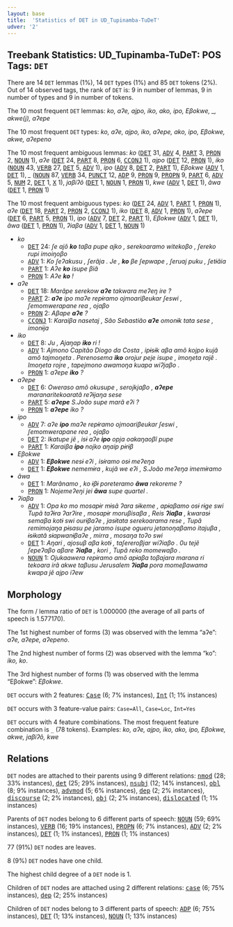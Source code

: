```yaml
---
layout: base
title:  'Statistics of DET in UD_Tupinamba-TuDeT'
udver: '2'
---
```


## Treebank Statistics: UD_Tupinamba-TuDeT: POS Tags: `DET`

There are 14 `DET` lemmas (1%), 14 `DET` types (1%) and 85 `DET` tokens (2%).
Out of 14 observed tags, the rank of `DET` is: 9 in number of lemmas, 9 in number of types and 9 in number of tokens.

The 10 most frequent `DET` lemmas: <em>ko, aʔe, ajpo, iko, ako, ipo, Eβokwe, _, akwe(j), aʔepe</em>

The 10 most frequent `DET` types:  <em>ko, aʔe, ajpo, iko, aʔepe, ako, ipo, Eβokwe, akwe, aʔepeno</em>

The 10 most frequent ambiguous lemmas: <em>ko</em> (<tt><a href="tpn_tudet-pos-DET.html">DET</a></tt> 31, <tt><a href="tpn_tudet-pos-ADV.html">ADV</a></tt> 4, <tt><a href="tpn_tudet-pos-PART.html">PART</a></tt> 3, <tt><a href="tpn_tudet-pos-PRON.html">PRON</a></tt> 2, <tt><a href="tpn_tudet-pos-NOUN.html">NOUN</a></tt> 1), <em>aʔe</em> (<tt><a href="tpn_tudet-pos-DET.html">DET</a></tt> 24, <tt><a href="tpn_tudet-pos-PART.html">PART</a></tt> 8, <tt><a href="tpn_tudet-pos-PRON.html">PRON</a></tt> 6, <tt><a href="tpn_tudet-pos-CCONJ.html">CCONJ</a></tt> 1), <em>ajpo</em> (<tt><a href="tpn_tudet-pos-DET.html">DET</a></tt> 12, <tt><a href="tpn_tudet-pos-PRON.html">PRON</a></tt> 1), <em>iko</em> (<tt><a href="tpn_tudet-pos-NOUN.html">NOUN</a></tt> 43, <tt><a href="tpn_tudet-pos-VERB.html">VERB</a></tt> 27, <tt><a href="tpn_tudet-pos-DET.html">DET</a></tt> 5, <tt><a href="tpn_tudet-pos-ADV.html">ADV</a></tt> 1), <em>ipo</em> (<tt><a href="tpn_tudet-pos-ADV.html">ADV</a></tt> 8, <tt><a href="tpn_tudet-pos-DET.html">DET</a></tt> 2, <tt><a href="tpn_tudet-pos-PART.html">PART</a></tt> 1), <em>Eβokwe</em> (<tt><a href="tpn_tudet-pos-ADV.html">ADV</a></tt> 1, <tt><a href="tpn_tudet-pos-DET.html">DET</a></tt> 1), <em>_</em> (<tt><a href="tpn_tudet-pos-NOUN.html">NOUN</a></tt> 87, <tt><a href="tpn_tudet-pos-VERB.html">VERB</a></tt> 34, <tt><a href="tpn_tudet-pos-PUNCT.html">PUNCT</a></tt> 12, <tt><a href="tpn_tudet-pos-ADP.html">ADP</a></tt> 9, <tt><a href="tpn_tudet-pos-PRON.html">PRON</a></tt> 9, <tt><a href="tpn_tudet-pos-PROPN.html">PROPN</a></tt> 9, <tt><a href="tpn_tudet-pos-PART.html">PART</a></tt> 6, <tt><a href="tpn_tudet-pos-ADV.html">ADV</a></tt> 5, <tt><a href="tpn_tudet-pos-NUM.html">NUM</a></tt> 2, <tt><a href="tpn_tudet-pos-DET.html">DET</a></tt> 1, <tt><a href="tpn_tudet-pos-X.html">X</a></tt> 1), <em>jaβiʔõ</em> (<tt><a href="tpn_tudet-pos-DET.html">DET</a></tt> 1, <tt><a href="tpn_tudet-pos-NOUN.html">NOUN</a></tt> 1, <tt><a href="tpn_tudet-pos-PRON.html">PRON</a></tt> 1), <em>kwe</em> (<tt><a href="tpn_tudet-pos-ADV.html">ADV</a></tt> 1, <tt><a href="tpn_tudet-pos-DET.html">DET</a></tt> 1), <em>ãwa</em> (<tt><a href="tpn_tudet-pos-DET.html">DET</a></tt> 1, <tt><a href="tpn_tudet-pos-PRON.html">PRON</a></tt> 1)

The 10 most frequent ambiguous types:  <em>ko</em> (<tt><a href="tpn_tudet-pos-DET.html">DET</a></tt> 24, <tt><a href="tpn_tudet-pos-ADV.html">ADV</a></tt> 1, <tt><a href="tpn_tudet-pos-PART.html">PART</a></tt> 1, <tt><a href="tpn_tudet-pos-PRON.html">PRON</a></tt> 1), <em>aʔe</em> (<tt><a href="tpn_tudet-pos-DET.html">DET</a></tt> 18, <tt><a href="tpn_tudet-pos-PART.html">PART</a></tt> 2, <tt><a href="tpn_tudet-pos-PRON.html">PRON</a></tt> 2, <tt><a href="tpn_tudet-pos-CCONJ.html">CCONJ</a></tt> 1), <em>iko</em> (<tt><a href="tpn_tudet-pos-DET.html">DET</a></tt> 8, <tt><a href="tpn_tudet-pos-ADV.html">ADV</a></tt> 1, <tt><a href="tpn_tudet-pos-PRON.html">PRON</a></tt> 1), <em>aʔepe</em> (<tt><a href="tpn_tudet-pos-DET.html">DET</a></tt> 6, <tt><a href="tpn_tudet-pos-PART.html">PART</a></tt> 5, <tt><a href="tpn_tudet-pos-PRON.html">PRON</a></tt> 1), <em>ipo</em> (<tt><a href="tpn_tudet-pos-ADV.html">ADV</a></tt> 7, <tt><a href="tpn_tudet-pos-DET.html">DET</a></tt> 2, <tt><a href="tpn_tudet-pos-PART.html">PART</a></tt> 1), <em>Eβokwe</em> (<tt><a href="tpn_tudet-pos-ADV.html">ADV</a></tt> 1, <tt><a href="tpn_tudet-pos-DET.html">DET</a></tt> 1), <em>ãwa</em> (<tt><a href="tpn_tudet-pos-DET.html">DET</a></tt> 1, <tt><a href="tpn_tudet-pos-PRON.html">PRON</a></tt> 1), <em>ʔiaβa</em> (<tt><a href="tpn_tudet-pos-ADV.html">ADV</a></tt> 1, <tt><a href="tpn_tudet-pos-DET.html">DET</a></tt> 1, <tt><a href="tpn_tudet-pos-NOUN.html">NOUN</a></tt> 1)


* <em>ko</em>
  * <tt><a href="tpn_tudet-pos-DET.html">DET</a></tt> 24: <em>ʃe ajõ <b>ko</b> taβa pupe ajko , serekoaramo witekoβo , ʃereko rupi imoiŋoβo</em>
  * <tt><a href="tpn_tudet-pos-ADV.html">ADV</a></tt> 1: <em>Ko ʃeʔakusu , ʃerãja . Je , <b>ko</b> βe ʃepwape , ʃeruaj puku , ʃetɨãia</em>
  * <tt><a href="tpn_tudet-pos-PART.html">PART</a></tt> 1: <em>Aʔe <b>ko</b> isupe βiã</em>
  * <tt><a href="tpn_tudet-pos-PRON.html">PRON</a></tt> 1: <em>Aʔe <b>ko</b> !</em>
* <em>aʔe</em>
  * <tt><a href="tpn_tudet-pos-DET.html">DET</a></tt> 18: <em>Marãpe serekow <b>aʔe</b> takwara meʔeŋ ire ?</em>
  * <tt><a href="tpn_tudet-pos-PART.html">PART</a></tt> 2: <em><b>aʔe</b> ipo maʔe repɨ́ramo ojmoariβeukar ʃeswi , ʃemomwerapane rea , ojaβo</em>
  * <tt><a href="tpn_tudet-pos-PRON.html">PRON</a></tt> 2: <em>Aβape <b>aʔe</b> ?</em>
  * <tt><a href="tpn_tudet-pos-CCONJ.html">CCONJ</a></tt> 1: <em>Karaiβa nasetaj , São Sebastião <b>aʔe</b> omonɨk tata sese , imonɨja</em>
* <em>iko</em>
  * <tt><a href="tpn_tudet-pos-DET.html">DET</a></tt> 8: <em>Ju , Ajaŋap <b>iko</b> ri !</em>
  * <tt><a href="tpn_tudet-pos-ADV.html">ADV</a></tt> 1: <em>Ajmono Capitão Diogo da Costa , ipɨsɨk aβa amõ kojpo kujã amõ tajmoŋeta . Perenosema <b>iko</b> orojur peje isupe , imoŋeta rajẽ . Imoŋeta rojre , tapejmono awamoŋa kuapa wiʔjaβo .</em>
  * <tt><a href="tpn_tudet-pos-PRON.html">PRON</a></tt> 1: <em>aʔepe <b>iko</b> ?</em>
* <em>aʔepe</em>
  * <tt><a href="tpn_tudet-pos-DET.html">DET</a></tt> 6: <em>Oweraso amõ okusupe , serojkjaβo , <b>aʔepe</b> maranaritekoaratã reʔɨjaŋa sese</em>
  * <tt><a href="tpn_tudet-pos-PART.html">PART</a></tt> 5: <em><b>aʔepe</b> S.João supe marã eʔi ?</em>
  * <tt><a href="tpn_tudet-pos-PRON.html">PRON</a></tt> 1: <em><b>aʔepe</b> iko ?</em>
* <em>ipo</em>
  * <tt><a href="tpn_tudet-pos-ADV.html">ADV</a></tt> 7: <em>aʔe <b>ipo</b> maʔe repɨ́ramo ojmoariβeukar ʃeswi , ʃemomwerapane rea , ojaβo</em>
  * <tt><a href="tpn_tudet-pos-DET.html">DET</a></tt> 2: <em>Ikatupe jẽ , isɨ aʔe <b>ipo</b> opja oakaŋaoβĩ pupe</em>
  * <tt><a href="tpn_tudet-pos-PART.html">PART</a></tt> 1: <em>Karaiβa <b>ipo</b> nojko aŋaip pɨrɨβ</em>
* <em>Eβokwe</em>
  * <tt><a href="tpn_tudet-pos-ADV.html">ADV</a></tt> 1: <em><b>Eβokwe</b> nesɨ eʔi , isɨ́ramo osɨ meʔeŋa</em>
  * <tt><a href="tpn_tudet-pos-DET.html">DET</a></tt> 1: <em><b>Eβokwe</b> nememɨra , kujã we eʔi , S.João meʔeŋa imemɨ́ramo</em>
* <em>ãwa</em>
  * <tt><a href="tpn_tudet-pos-DET.html">DET</a></tt> 1: <em>Marãnamo , ko ɨβɨ poreteramo <b>ãwa</b> rekoreme ?</em>
  * <tt><a href="tpn_tudet-pos-PRON.html">PRON</a></tt> 1: <em>Nojemeʔeŋi jei <b>ãwa</b> supe quartel .</em>
* <em>ʔiaβa</em>
  * <tt><a href="tpn_tudet-pos-ADV.html">ADV</a></tt> 1: <em>Opa ko mo mosapɨr mɨsã ʔara sɨkeme , apɨaβamo osɨ rɨge swi Tupã taʔɨra ʔarʔire , mosapɨr moruβisaβa , Reis <b>ʔiaβa</b> , kwarasɨ semaβa kotɨ swi ourɨβaʔe , jasɨtata serekoarama rese , Tupã remimojaŋa pɨsasu pe jaramo isupe ogueru jetanoŋaβamo itajuβa , ɨsɨkatã sɨapwanɨβaʔe , mirra , mosaŋa toʔo swi</em>
  * <tt><a href="tpn_tudet-pos-DET.html">DET</a></tt> 1: <em>Aŋari , ajosuβ aβa kotɨ , taʃereroβjar wiʔiaβo . 0u tejẽ ʃepeʔaβo aβare <b>ʔiaβa</b> , kori , Tupã reko momewaβo .</em>
  * <tt><a href="tpn_tudet-pos-NOUN.html">NOUN</a></tt> 1: <em>Ojukaawera repɨramo amõ apɨaβa toβajara marana ri tekoara irã akwe taβusu Jerusalem <b>ʔiaβa</b> pora momeβawama kwapa jẽ ajpo iʔew</em>

## Morphology

The form / lemma ratio of `DET` is 1.000000 (the average of all parts of speech is 1.577170).

The 1st highest number of forms (3) was observed with the lemma “aʔe”: <em>aʔe, aʔepe, aʔepeno</em>.

The 2nd highest number of forms (2) was observed with the lemma “ko”: <em>iko, ko</em>.

The 3rd highest number of forms (1) was observed with the lemma “Eβokwe”: <em>Eβokwe</em>.

`DET` occurs with 2 features: <tt><a href="tpn_tudet-feat-Case.html">Case</a></tt> (6; 7% instances), <tt><a href="tpn_tudet-feat-Int.html">Int</a></tt> (1; 1% instances)

`DET` occurs with 3 feature-value pairs: `Case=All`, `Case=Loc`, `Int=Yes`

`DET` occurs with 4 feature combinations.
The most frequent feature combination is `_` (78 tokens).
Examples: <em>ko, aʔe, ajpo, iko, ako, ipo, Eβokwe, akwe, jaβiʔõ, kwe</em>


## Relations

`DET` nodes are attached to their parents using 9 different relations: <tt><a href="tpn_tudet-dep-nmod.html">nmod</a></tt> (28; 33% instances), <tt><a href="tpn_tudet-dep-det.html">det</a></tt> (25; 29% instances), <tt><a href="tpn_tudet-dep-nsubj.html">nsubj</a></tt> (12; 14% instances), <tt><a href="tpn_tudet-dep-obl.html">obl</a></tt> (8; 9% instances), <tt><a href="tpn_tudet-dep-advmod.html">advmod</a></tt> (5; 6% instances), <tt><a href="tpn_tudet-dep-dep.html">dep</a></tt> (2; 2% instances), <tt><a href="tpn_tudet-dep-discourse.html">discourse</a></tt> (2; 2% instances), <tt><a href="tpn_tudet-dep-obj.html">obj</a></tt> (2; 2% instances), <tt><a href="tpn_tudet-dep-dislocated.html">dislocated</a></tt> (1; 1% instances)

Parents of `DET` nodes belong to 6 different parts of speech: <tt><a href="tpn_tudet-pos-NOUN.html">NOUN</a></tt> (59; 69% instances), <tt><a href="tpn_tudet-pos-VERB.html">VERB</a></tt> (16; 19% instances), <tt><a href="tpn_tudet-pos-PROPN.html">PROPN</a></tt> (6; 7% instances), <tt><a href="tpn_tudet-pos-ADV.html">ADV</a></tt> (2; 2% instances), <tt><a href="tpn_tudet-pos-DET.html">DET</a></tt> (1; 1% instances), <tt><a href="tpn_tudet-pos-PRON.html">PRON</a></tt> (1; 1% instances)

77 (91%) `DET` nodes are leaves.

8 (9%) `DET` nodes have one child.

The highest child degree of a `DET` node is 1.

Children of `DET` nodes are attached using 2 different relations: <tt><a href="tpn_tudet-dep-case.html">case</a></tt> (6; 75% instances), <tt><a href="tpn_tudet-dep-dep.html">dep</a></tt> (2; 25% instances)

Children of `DET` nodes belong to 3 different parts of speech: <tt><a href="tpn_tudet-pos-ADP.html">ADP</a></tt> (6; 75% instances), <tt><a href="tpn_tudet-pos-DET.html">DET</a></tt> (1; 13% instances), <tt><a href="tpn_tudet-pos-NOUN.html">NOUN</a></tt> (1; 13% instances)

